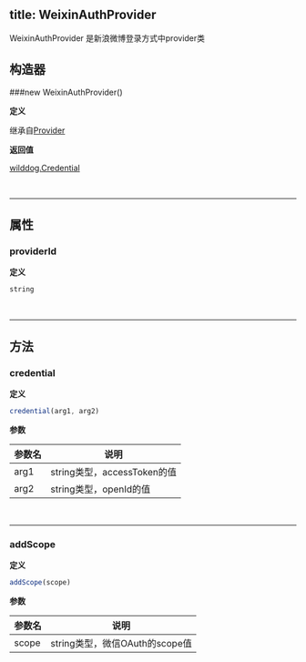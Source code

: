 
title: WeixinAuthProvider
---

WeixinAuthProvider 是新浪微博登录方式中provider类

## 构造器
###new WeixinAuthProvider()

**定义**

继承自[Provider](/api/auth/web/Provider.html)

**返回值**

[wilddog.Credential](/api/auth/web/Credential.html)

</br>

------

## 属性

### providerId

**定义**

```js
string
```
</br>

------

## 方法

### credential

**定义**

```js
credential(arg1, arg2)
```

**参数**

| 参数名 | 说明 |
|---|---|
| arg1 | string类型，accessToken的值 |
| arg2 | string类型，openId的值 |


</br>

------

### addScope

**定义**

```js
addScope(scope)
```

**参数**

| 参数名 | 说明 |
|---|---|
| scope| string类型，微信OAuth的scope值 |


